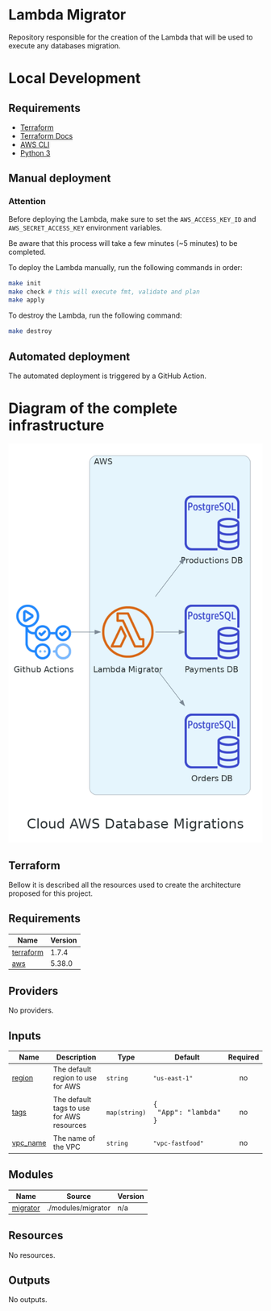 # Lambda Migrator

Repository responsible for the creation of the Lambda that will be used to execute any databases migration.

# Local Development

## Requirements

- [Terraform](https://www.terraform.io/downloads.html)
- [Terraform Docs](https://github.com/terraform-docs/terraform-docs)
- [AWS CLI](https://aws.amazon.com/cli/)
- [Python 3](https://www.python.org/downloads/)

## Manual deployment

### Attention

Before deploying the Lambda, make sure to set the `AWS_ACCESS_KEY_ID` and `AWS_SECRET_ACCESS_KEY` environment variables.

Be aware that this process will take a few minutes (~5 minutes) to be completed.

To deploy the Lambda manually, run the following commands in order:

```bash
make init
make check # this will execute fmt, validate and plan
make apply
```

To destroy the Lambda, run the following command:

```bash
make destroy
```

## Automated deployment

The automated deployment is triggered by a GitHub Action.

# Diagram of the complete infrastructure

![diagram](./docs/cloud_aws_database_migrations.png)

## Terraform

Bellow it is described all the resources used to create the architecture proposed for this project.

<!-- BEGIN_TF_DOCS -->

## Requirements

| Name | Version |
|------|---------|
| <a name="requirement_terraform"></a> [terraform](#requirement\_terraform) | 1.7.4 |
| <a name="requirement_aws"></a> [aws](#requirement\_aws) | 5.38.0 |
## Providers

No providers.
## Inputs

| Name | Description | Type | Default | Required |
|------|-------------|------|---------|:--------:|
| <a name="input_region"></a> [region](#input\_region) | The default region to use for AWS | `string` | `"us-east-1"` | no |
| <a name="input_tags"></a> [tags](#input\_tags) | The default tags to use for AWS resources | `map(string)` | <pre>{<br>  "App": "lambda"<br>}</pre> | no |
| <a name="input_vpc_name"></a> [vpc\_name](#input\_vpc\_name) | The name of the VPC | `string` | `"vpc-fastfood"` | no |
## Modules

| Name | Source | Version |
|------|--------|---------|
| <a name="module_migrator"></a> [migrator](#module\_migrator) | ./modules/migrator | n/a |
## Resources

No resources.
## Outputs

No outputs.
<!-- END_TF_DOCS -->